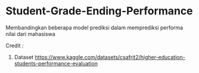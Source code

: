 # Student-Grade-Ending-Performance
Membandingkan beberapa model prediksi dalam memprediksi performa nilai dari mahasiswa

Credit :
  1.  Dataset https://www.kaggle.com/datasets/csafrit2/higher-education-students-performance-evaluation
